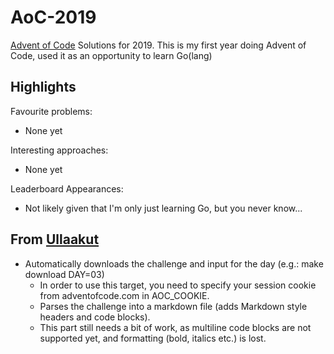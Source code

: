 # AoC-2019
[Advent of Code](adventofcode.com) Solutions for 2019. This is my first year doing Advent of Code, used it as an opportunity to learn Go(lang)

## Highlights

Favourite problems:

* None yet

Interesting approaches:

* None yet

Leaderboard Appearances:

* Not likely given that I'm only just learning Go, but you never know...

## From [Ullaakut](https://github.com/Ullaakut/aoc19)
* Automatically downloads the challenge and input for the day (e.g.: make download DAY=03)
  * In order to use this target, you need to specify your session cookie from adventofcode.com in AOC_COOKIE.
  * Parses the challenge into a markdown file (adds Markdown style headers and code blocks).
  * This part still needs a bit of work, as multiline code blocks are not supported yet, and formatting (bold, italics etc.) is lost.
